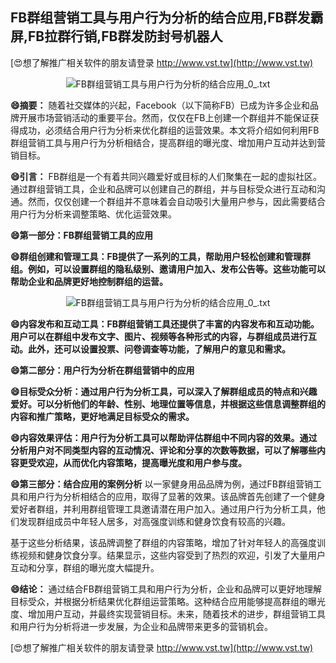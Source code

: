 ## **FB群组营销工具与用户行为分析的结合应用,FB群发霸屏,FB拉群行销,FB群发防封号机器人**

[😍想了解推广相关软件的朋友请登录 http://www.vst.tw](http://www.vst.tw)

 <center><img src="https://vst.tw/MP4/tuiguang/png/6.png" alt="FB群组营销工具与用户行为分析的结合应用_0_.txt"></center>

**😄摘要：**
随着社交媒体的兴起，Facebook（以下简称FB）已成为许多企业和品牌开展市场营销活动的重要平台。然而，仅仅在FB上创建一个群组并不能保证获得成功，必须结合用户行为分析来优化群组的运营效果。本文将介绍如何利用FB群组营销工具与用户行为分析相结合，提高群组的曝光度、增加用户互动并达到营销目标。

**😄引言：**
FB群组是一个有着共同兴趣爱好或目标的人们聚集在一起的虚拟社区。通过群组营销工具，企业和品牌可以创建自己的群组，并与目标受众进行互动和沟通。然而，仅仅创建一个群组并不意味着会自动吸引大量用户参与，因此需要结合用户行为分析来调整策略、优化运营效果。

**😄第一部分：FB群组营销工具的应用**

**😄群组创建和管理工具：FB提供了一系列的工具，帮助用户轻松创建和管理群组。例如，可以设置群组的隐私级别、邀请用户加入、发布公告等。这些功能可以帮助企业和品牌更好地控制群组的运营。**

 <center><img src="https://vst.tw/MP4/tuiguang/png/2.png" alt="FB群组营销工具与用户行为分析的结合应用_0_.txt"></center>

**😄内容发布和互动工具：FB群组营销工具还提供了丰富的内容发布和互动功能。用户可以在群组中发布文字、图片、视频等各种形式的内容，与群组成员进行互动。此外，还可以设置投票、问卷调查等功能，了解用户的意见和需求。**

**😄第二部分：用户行为分析在群组营销中的应用**

**😄目标受众分析：通过用户行为分析工具，可以深入了解群组成员的特点和兴趣爱好。可以分析他们的年龄、性别、地理位置等信息，并根据这些信息调整群组的内容和推广策略，更好地满足目标受众的需求。**

**😄内容效果评估：用户行为分析工具可以帮助评估群组中不同内容的效果。通过分析用户对不同类型内容的互动情况、评论和分享的次数等数据，可以了解哪些内容更受欢迎，从而优化内容策略，提高曝光度和用户参与度。**

**😄第三部分：结合应用的案例分析**
以一家健身用品品牌为例，通过FB群组营销工具和用户行为分析相结合的应用，取得了显著的效果。该品牌首先创建了一个健身爱好者群组，并利用群组管理工具邀请潜在用户加入。通过用户行为分析工具，他们发现群组成员中年轻人居多，对高强度训练和健身饮食有较高的兴趣。

基于这些分析结果，该品牌调整了群组的内容策略，增加了针对年轻人的高强度训练视频和健身饮食分享。结果显示，这些内容受到了热烈的欢迎，引发了大量用户互动和分享，群组的曝光度大幅提升。

**😄结论：**
通过结合FB群组营销工具和用户行为分析，企业和品牌可以更好地理解目标受众，并根据分析结果优化群组运营策略。这种结合应用能够提高群组的曝光度、增加用户互动，并最终实现营销目标。未来，随着技术的进步，群组营销工具和用户行为分析将进一步发展，为企业和品牌带来更多的营销机会。

[😍想了解推广相关软件的朋友请登录 http://www.vst.tw](http://www.vst.tw)



